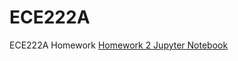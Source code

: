 # ECE222A
ECE222A Homework
[Homework 2 Jupyter Notebook](https://zhaoxin-hu.github.io/ECE222A/ECE222A%20HW2%20Jupyter%20Notebook.html)
